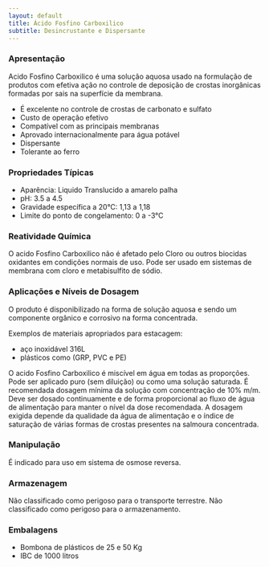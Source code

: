 ```yaml
---
layout: default
title: Ácido Fosfino Carboxilico
subtitle: Desincrustante e Dispersante
---
```


### Apresentação

Acido Fosfino Carboxilico é uma solução aquosa usado na formulação de produtos com efetiva ação no controle de deposição de crostas inorgânicas formadas por sais na superfície da membrana. 

- É excelente no controle de crostas de carbonato e sulfato
- Custo de operação efetivo
- Compatível com as principais membranas
- Aprovado internacionalmente para água potável
- Dispersante
- Tolerante ao ferro


### Propriedades Típicas 

- Aparência: Liquido Translucido a amarelo palha 
- pH: 3.5 a 4.5 
- Gravidade específica a 20°C: 1,13 a 1,18 
- Limite do ponto de congelamento: 0 a -3°C

### Reatividade Química

O acido Fosfino Carboxilico não é afetado pelo Cloro ou outros biocidas oxidantes em condições normais de uso. 
Pode ser usado em sistemas de membrana com cloro e metabisulfito de sódio.

### Aplicações e Níveis de Dosagem

O produto é disponibilizado na forma de solução aquosa e sendo um componente orgânico e corrosivo na forma concentrada. 

Exemplos de materiais apropriados para estacagem: 

- aço inoxidável 316L
- plásticos como (GRP, PVC e PE)

O acido Fosfino Carboxilico é miscível em água em todas as proporções. Pode ser aplicado puro (sem diluição) ou como uma solução saturada. 
É recomendada dosagem mínima da solução com concentração de 10% m/m. 
Deve ser dosado continuamente e de forma proporcional ao fluxo de água de alimentação para manter o nível da dose recomendada. A dosagem exigida depende da qualidade da água de alimentação e o índice de saturação de várias formas de crostas presentes na salmoura concentrada.

### Manipulação 
É indicado para uso em sistema de osmose reversa. 

### Armazenagem
Não classificado como perigoso para o transporte terrestre. Não classificado como perigoso para o armazenamento. 

### Embalagens 

- Bombona de plásticos de 25 e 50 Kg 
- IBC de 1000 litros
